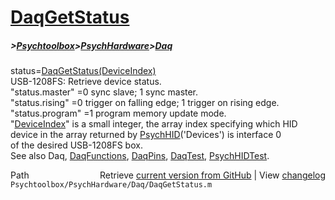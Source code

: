 # [DaqGetStatus](DaqGetStatus)
##### >[Psychtoolbox](Psychtoolbox)>[PsychHardware](PsychHardware)>[Daq](Daq)

status=[DaqGetStatus](DaqGetStatus)[(DeviceIndex)]((DeviceIndex))  
USB-1208FS: Retrieve device status.  
"status.master" =0 sync slave; 1 sync master.  
"status.rising" =0 trigger on falling edge; 1 trigger on rising edge.  
"status.program" =1 program memory update mode.  
"[DeviceIndex](DeviceIndex)" is a small integer, the array index specifying which HID  
      device in the array returned by [PsychHID](PsychHID)('Devices') is interface 0  
      of the desired USB-1208FS box.  
See also Daq, [DaqFunctions](DaqFunctions), [DaqPins](DaqPins), [DaqTest](DaqTest), [PsychHIDTest](PsychHIDTest).  




<div class="code_header" style="text-align:right;">
  <span style="float:left;">Path&nbsp;&nbsp;</span> <span class="counter">Retrieve <a href=
  "https://raw.github.com/Psychtoolbox-3/Psychtoolbox-3/beta/Psychtoolbox/PsychHardware/Daq/DaqGetStatus.m">current version from GitHub</a> | View <a href=
  "https://github.com/Psychtoolbox-3/Psychtoolbox-3/commits/beta/Psychtoolbox/PsychHardware/Daq/DaqGetStatus.m">changelog</a></span>
</div>
<div class="code">
  <code>Psychtoolbox/PsychHardware/Daq/DaqGetStatus.m</code>
</div>


